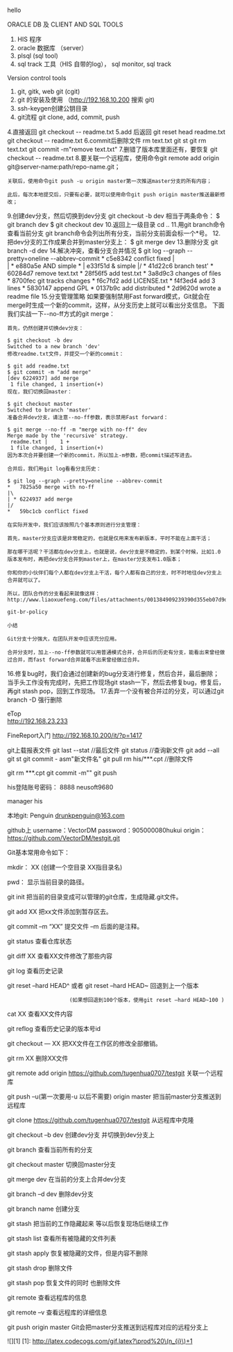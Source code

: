 hello

ORACLE DB 及 CLIENT AND SQL TOOLS

1. HIS 程序
2. oracle 数据库 （server）
3. plsql (sql tool)
4. sql track 工具（HIS 自带的log）， sql monitor, sql track


Version control tools

1. git, gitk, web git (cgit)
2. git 的安装及使用 （http://192.168.10.200 搜索 git)
3. ssh-keygen创建公钥目录
3. git流程 
   git clone, add, commit, push
   
4.直接返回
	git checkout -- readme.txt
5.add 后返回
    git reset head readme.txt
	git checkout -- readme.txt
6.commit后删除文件
	rm text.txt
	git st
	git rm text.txt
	git commit -m"remove text.txt"
7.删错了版本库里面还有，要恢复
	git checkout -- readme.txt
8.要关联一个远程库，使用命令git remote add origin git@server-name:path/repo-name.git；

	关联后，使用命令git push -u origin master第一次推送master分支的所有内容；

	此后，每次本地提交后，只要有必要，就可以使用命令git push origin master推送最新修改；
9.创建dev分支，然后切换到dev分支
	git checkout -b dev
	相当于两条命令：
	$ git branch dev
	$ git checkout dev
10.返回上一级目录
	cd ..
11.用git branch命令查看当前分支
	git branch命令会列出所有分支，当前分支前面会标一个*号。
12.把dev分支的工作成果合并到master分支上：
	$ git merge dev
13.删除分支
	git branch -d dev
14.解决冲突，查看分支合并情况
	$ git log --graph --pretty=oneline --abbrev-commit
	*   c5e8342 conflict fixed
	|\
	| * e880a5e AND simple
	* | e33f51d & simple
	|/
	* 41d22c6 branch test'
	* 60284d7 remove text.txt
	* 28f56f5 add test.txt
	* 3a8d9c3 changes of files
	* 8700fec git tracks changes
	* f6c7fd2 add LICENSE.txt
	* f4f3ed4 add 3 lines
	* 5830147 append GPL
	* 0137b9c add distributed
	* 2d9620d wrote a readme file
15.分支管理策略
	如果要强制禁用Fast forward模式，Git就会在merge时生成一个新的commit，这样，从分支历史上就可以看出分支信息。
	下面我们实战一下--no-ff方式的git merge：

	首先，仍然创建并切换dev分支：

	$ git checkout -b dev
	Switched to a new branch 'dev'
	修改readme.txt文件，并提交一个新的commit：

	$ git add readme.txt 
	$ git commit -m "add merge"
	[dev 6224937] add merge
	 1 file changed, 1 insertion(+)
	现在，我们切换回master：

	$ git checkout master
	Switched to branch 'master'
	准备合并dev分支，请注意--no-ff参数，表示禁用Fast forward：

	$ git merge --no-ff -m "merge with no-ff" dev
	Merge made by the 'recursive' strategy.
	 readme.txt |    1 +
	 1 file changed, 1 insertion(+)
	因为本次合并要创建一个新的commit，所以加上-m参数，把commit描述写进去。

	合并后，我们用git log看看分支历史：

	$ git log --graph --pretty=oneline --abbrev-commit
	*   7825a50 merge with no-ff
	|\
	| * 6224937 add merge
	|/
	*   59bc1cb conflict fixed
	
	在实际开发中，我们应该按照几个基本原则进行分支管理：

	首先，master分支应该是非常稳定的，也就是仅用来发布新版本，平时不能在上面干活；

	那在哪干活呢？干活都在dev分支上，也就是说，dev分支是不稳定的，到某个时候，比如1.0版本发布时，再把dev分支合并到master上，在master分支发布1.0版本；

	你和你的小伙伴们每个人都在dev分支上干活，每个人都有自己的分支，时不时地往dev分支上合并就可以了。

	所以，团队合作的分支看起来就像这样：
	http://www.liaoxuefeng.com/files/attachments/001384909239390d355eb07d9d64305b6322aaf4edac1e3000/0

	git-br-policy

	小结

	Git分支十分强大，在团队开发中应该充分应用。

	合并分支时，加上--no-ff参数就可以用普通模式合并，合并后的历史有分支，能看出来曾经做过合并，而fast forward合并就看不出来曾经做过合并。
16.修复bug时，我们会通过创建新的bug分支进行修复，然后合并，最后删除；
	当手头工作没有完成时，先把工作现场git stash一下，然后去修复bug，修复后，再git stash pop，回到工作现场。
17.丢弃一个没有被合并过的分支，可以通过git branch -D <name>强行删除
   
   
eTop   
http://192.168.23.233



FineReport入门
http://192.168.10.200/it/?p=1417


git上载报表文件
git last --stat		//最后文件
git status		//查询新文件
git add --all
git st
git commit - asm"新文件名"
git pull
rm his/***.cpt		//删除文件


git rm ***.cpt
git commit -m""
git push



his登陆账号密码：
8888
neusoft9680

manager
his

本地git:
Penguin
drunkpenguin@163.com

github上
username：VectorDM
password：905000080hukui
origin：https://github.com/VectorDM/testgit.git




Git基本常用命令如下：

   mkdir：         XX (创建一个空目录 XX指目录名)

   pwd：          显示当前目录的路径。

   git init          把当前的目录变成可以管理的git仓库，生成隐藏.git文件。

   git add XX       把xx文件添加到暂存区去。

   git commit –m “XX”  提交文件 –m 后面的是注释。

   git status        查看仓库状态

   git diff  XX      查看XX文件修改了那些内容

   git log          查看历史记录

   git reset  –hard HEAD^ 或者 git reset  –hard HEAD~ 回退到上一个版本

                        (如果想回退到100个版本，使用git reset –hard HEAD~100 )

   cat XX         查看XX文件内容

   git reflog       查看历史记录的版本号id

   git checkout — XX  把XX文件在工作区的修改全部撤销。

   git rm XX          删除XX文件

   git remote add origin https://github.com/tugenhua0707/testgit 关联一个远程库

   git push –u(第一次要用-u 以后不需要) origin master 把当前master分支推送到远程库

   git clone https://github.com/tugenhua0707/testgit  从远程库中克隆

   git checkout –b dev  创建dev分支 并切换到dev分支上

   git branch  查看当前所有的分支

   git checkout master 切换回master分支

   git merge dev    在当前的分支上合并dev分支

   git branch –d dev 删除dev分支

   git branch name  创建分支

   git stash 把当前的工作隐藏起来 等以后恢复现场后继续工作

   git stash list 查看所有被隐藏的文件列表

   git stash apply 恢复被隐藏的文件，但是内容不删除

   git stash drop 删除文件

   git stash pop 恢复文件的同时 也删除文件

   git remote 查看远程库的信息

   git remote –v 查看远程库的详细信息

   git push origin master  Git会把master分支推送到远程库对应的远程分支上




![][1]
[1]: http://latex.codecogs.com/gif.latex?\prod%20\(n_{i}\)+1